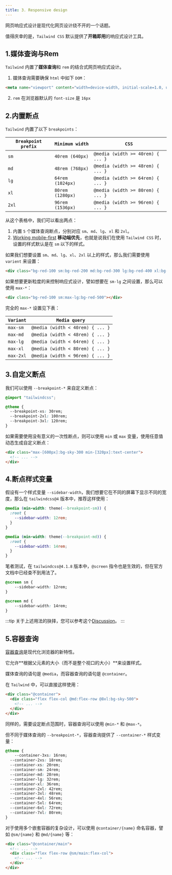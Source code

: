 ```yaml
---
title: 3. Responsive design
---
```


网页响应式设计是现代化网页设计绕不开的一个话题。

值得庆幸的是，`Tailwind CSS` 默认提供了**开箱即用**的响应式设计工具。

## 1.媒体查询与Rem

`Tailwind` 内置了**媒体查询**和 `rem` 的结合式网页响应式设计。

1. 媒体查询需要确保 `html` 中如下 `DOM`：

```html
<meta name="viewport" content="width=device-width, initial-scale=1.0, user-scalable=no" />
```

2. `rem` 在浏览器默认的 `font-size` 是 `16px`

## 2.内置断点

`Tailwind` 内置了以下 `breakpoints`：

| `Breakpoint prefix`	| `Minimum width`	| `CSS` |
| --- | --- | --- |
|`sm`	| `40rem (640px)`	| `@media (width >= 40rem) { ... }` |
|`md`	|`48rem (768px)`	| `@media (width >= 48rem) { ... }` |
|`lg`	|`64rem (1024px)`	| `@media (width >= 64rem) { ... }` |
|`xl`	|`80rem (1280px)`	| `@media (width >= 80rem) { ... }` |
|`2xl`	|`96rem (1536px)`	| `@media (width >= 96rem) { ... }` |

从这个表格中，我们可以看出两点：

1. 内置 `5` 个媒体查询断点，分别对应 `sm`、`md`、`lg`、`xl` 和 `2xl`。
2. [Working mobile-first](https://tailwindcss.com/docs/responsive-design#working-mobile-first) **移动端优先**，也就是说我们在使用 `Tailwind CSS` 时，设置的样式默认是在 `sm` 以下的样式。

如果我们想要设置 `sm`、`md`、`lg`、`xl`、`2xl` 以上的样式，那么我们需要使用 `varient` 来设置：

```html
<div class="bg-red-100 sm:bg-red-200 md:bg-red-300 lg:bg-red-400 xl:bg-red-500 2xl:bg-red-600"></div>
```

如果想要更新粒度的来控制响应式设计，譬如想要在 `sm-lg` 之间设置，那么可以使用 `max-*`：

```html
<div class="bg-red-100 sm:max-lg:bg-red-500"></div>
```

完全的 `max-*` 设置见下表：

|`Variant`| 	`Media query`|
|------| 	----------|
|`max-sm`|	`@media (width < 40rem) { ... }`|
|`max-md`|	`@media (width < 48rem) { ... }`|
|`max-lg`|	`@media (width < 64rem) { ... }`|
|`max-xl`|	`@media (width < 80rem) { ... }`|
|`max-2xl`|	`@media (width < 96rem) { ... }`|

## 3.自定义断点

我们可以使用 `--breakpoint-*` 来自定义断点：

```css
@import "tailwindcss";

@theme {
  --breakpoint-xs: 30rem;
  --breakpoint-2xl: 100rem;
  --breakpoint-3xl: 120rem;
}
```

如果需要使用没有意义的一次性断点，则可以使用 `min` 或 `max` 变量，使用任意值动态生成自定义断点：

```html
<div class="max-[600px]:bg-sky-300 min-[320px]:text-center">
  <!-- ... -->
</div>
```

## 4.断点样式变量

假设有一个样式变量 `--sidebar-width`，我们想要它在不同的屏幕下显示不同的宽度，那么在 `tailwindcss@4` 版本中，推荐这样使用：

```css
@media (min-width: theme(--breakpoint-sm)) {
  :root {
    --sidebar-width: 12rem;
  }
}

@media (min-width: theme(--breakpoint-md)) {
  :root {
    --sidebar-width: 14rem;
  }
}
```

笔者测试，在 `tailwindcss@4.1.8` 版本中，`@screen` 指令也是生效的，但在官方文档中已经查不到用法了。

```css
@screen sm {
	--sidebar-width: 12rem;
}

@screen md {
	--sidebar-width: 14rem;
}
```

:::tip
关于上述用法的抉择，您可以参考这个[Discussion](https://github.com/tailwindlabs/tailwindcss/discussions/15960)。
:::

## 5.容器查询

[容器查询](https://developer.mozilla.org/en-US/docs/Web/CSS/CSS_containment/Container_queries)是现代化浏览器的新特性。

它允许**根据父元素的大小（而不是整个视口的大小）**来设置样式。

媒体查询的语句是 `@media`，而容器查询的语句是 `@container`。

在 `Tailwind` 中，可以直接这样使用：

```html
<div class="@container">
  <div class="flex flex-col @md:flex-row @8xl:bg-sky-500">
    <!-- ... -->
  </div>
</div>
```

同样的，需要设定断点范围时，容器查询可以使用 `@min-*` 和 `@max-*`。

但不同于媒体查询的 `--breakpoint-*`，容器查询提供了 `--container-*` 样式变量：

```css
@theme {
	--container-3xs: 16rem;
  --container-2xs: 18rem;
  --container-xs: 20rem;
  --container-sm: 24rem;
  --container-md: 28rem;
  --container-lg: 32rem;
  --container-xl: 36rem;
  --container-2xl: 42rem;
  --container-3xl: 48rem;
  --container-4xl: 56rem;
  --container-5xl: 64rem;
  --container-6xl: 72rem;
  --container-7xl: 80rem;
}
```

对于使用多个嵌套容器的复杂设计，可以使用 `@container/{name}` 命名容器，譬如 `@sm/{name}` 和 `@md/{name}` 等：

```html
<div class="@container/main">
  <!-- ... -->
  <div class="flex flex-row @sm/main:flex-col">
    <!-- ... -->
  </div>
</div>
```
